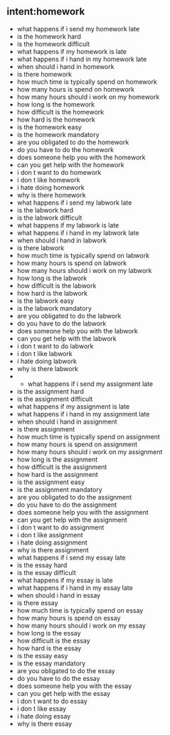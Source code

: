 ## intent:homework
- what happens if i send my homework late
- is the homework hard
- is the homework difficult
- what happens if my homework is late
- what happens if i hand in my homework late
- when should i hand in homework
- is there homework
- how much time is typically spend on homework
- how many hours is spend on homework
- how many hours should i work on my homework
- how long is the homework
- how difficult is the homework
- how hard is the homework
- is the homework easy
- is the homework mandatory
- are you obligated to do the homework
- do you have to do the homework
- does someone help you with the homework
- can you get help with the homework
- i don t want to do homework
- i don t like homework
- i hate doing homework
- why is there homework
- what happens if i send my labwork late
- is the labwork hard
- is the labwork difficult
- what happens if my labwork is late
- what happens if i hand in my labwork late
- when should i hand in labwork
- is there labwork
- how much time is typically spend on labwork
- how many hours is spend on labwork
- how many hours should i work on my labwork
- how long is the labwork
- how difficult is the labwork
- how hard is the labwork
- is the labwork easy
- is the labwork mandatory
- are you obligated to do the labwork
- do you have to do the labwork
- does someone help you with the labwork
- can you get help with the labwork
- i don t want to do labwork
- i don t like labwork
- i hate doing labwork
- why is there labwork
- - what happens if i send my assignment late
- is the assignment hard
- is the assignment difficult
- what happens if my assignment is late
- what happens if i hand in my assignment late
- when should i hand in assignment
- is there assignment
- how much time is typically spend on assignment
- how many hours is spend on assignment
- how many hours should i work on my assignment
- how long is the assignment
- how difficult is the assignment
- how hard is the assignment
- is the assignment easy
- is the assignment mandatory
- are you obligated to do the assignment
- do you have to do the assignment
- does someone help you with the assignment
- can you get help with the assignment
- i don t want to do assignment
- i don t like assignment
- i hate doing assignment
- why is there assignment
- what happens if i send my essay late
- is the essay hard
- is the essay difficult
- what happens if my essay is late
- what happens if i hand in my essay late
- when should i hand in essay
- is there essay
- how much time is typically spend on essay
- how many hours is spend on essay
- how many hours should i work on my essay
- how long is the essay
- how difficult is the essay
- how hard is the essay
- is the essay easy
- is the essay mandatory
- are you obligated to do the essay
- do you have to do the essay
- does someone help you with the essay
- can you get help with the essay
- i don t want to do essay
- i don t like essay
- i hate doing essay
- why is there essay